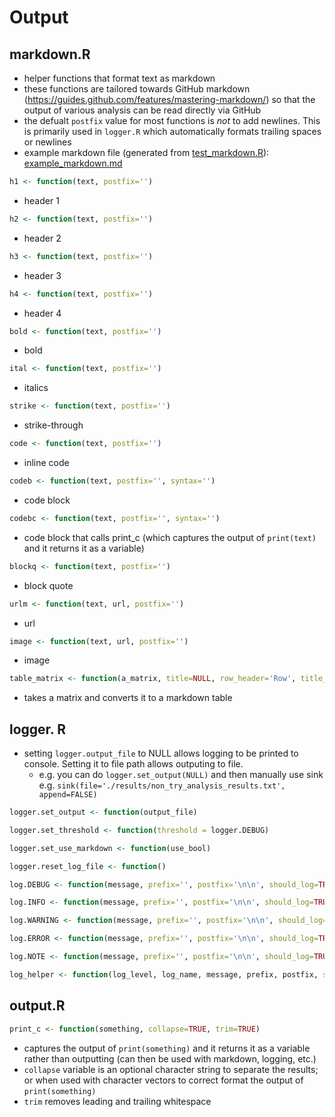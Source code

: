 # Output

## markdown.R
- helper functions that format text as markdown
- these functions are tailored towards GitHub markdown (https://guides.github.com/features/mastering-markdown/) so that the output of various analysis can be read directly via GitHub
- the defualt `postfix` value for most functions is *not* to add newlines. This is primarily used in `logger.R` which automatically formats trailing spaces or newlines
- example markdown file (generated from [test_markdown.R](../tests/test_markdown.R)): [example_markdown.md](./example_markdown.md)

```R
h1 <- function(text, postfix='')
```
- header 1

```R
h2 <- function(text, postfix='')
```
- header 2

```R
h3 <- function(text, postfix='')
```
- header 3

```R
h4 <- function(text, postfix='')
```
- header 4

```R
bold <- function(text, postfix='')
```
- bold

```R
ital <- function(text, postfix='')
```
- italics

```R
strike <- function(text, postfix='')
```
- strike-through

```R
code <- function(text, postfix='')
```
- inline code

```R
codeb <- function(text, postfix='', syntax='')
```
- code block

```R
codebc <- function(text, postfix='', syntax='')
```
- code block that calls print_c (which captures the output of `print(text)` and it returns it as a variable)

```R
blockq <- function(text, postfix='')
```
- block quote

```R
urlm <- function(text, url, postfix='')
```
- url

```R
image <- function(text, url, postfix='')
```
- image

```R
table_matrix <- function(a_matrix, title=NULL, row_header='Row', title_format=h1, title_postfix='\n', postfix='\n')
```
- takes a matrix and converts it to a markdown table


## logger. R
- setting `logger.output_file` to NULL allows logging to be printed to console. Setting it to file path allows outputing to file.
	- e.g. you can do `logger.set_output(NULL)` and then manually use sink e.g. `sink(file='./results/non_try_analysis_results.txt', append=FALSE)`

```R
logger.set_output <- function(output_file)
```

```R
logger.set_threshold <- function(threshold = logger.DEBUG)
```

```R
logger.set_use_markdown <- function(use_bool)
```

```R
logger.reset_log_file <- function()
```

```R
log.DEBUG <- function(message, prefix='', postfix='\n\n', should_log=TRUE)
```

```R
log.INFO <- function(message, prefix='', postfix='\n\n', should_log=TRUE)
```

```R
log.WARNING <- function(message, prefix='', postfix='\n\n', should_log=TRUE)
```

```R
log.ERROR <- function(message, prefix='', postfix='\n\n', should_log=TRUE)
```

```R
log.NOTE <- function(message, prefix='', postfix='\n\n', should_log=TRUE)
```

```R
log_helper <- function(log_level, log_name, message, prefix, postfix, should_log=TRUE)
```

## output.R

```R
print_c <- function(something, collapse=TRUE, trim=TRUE)
```
- captures the output of `print(something)` and it returns it as a variable rather than outputting (can then be used with markdown, logging, etc.)
- `collapse` variable is an optional character string to separate the results; or when used with character vectors to correct format the output of `print(something)`
- `trim` removes leading and trailing whitespace
